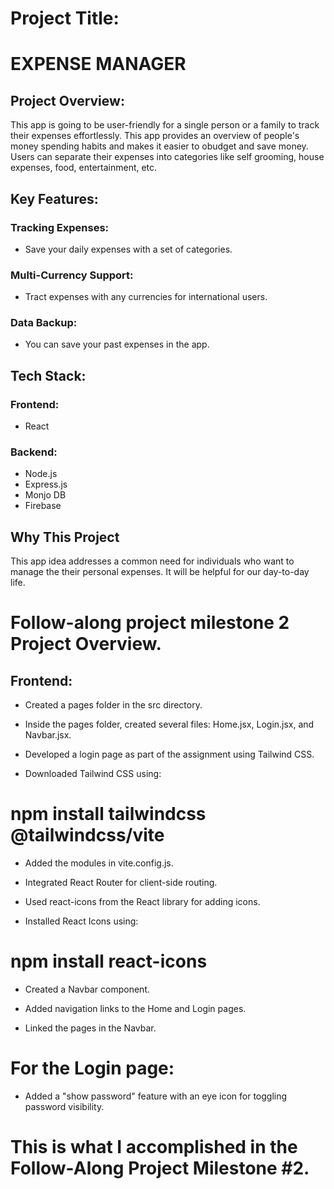 # Project Title:
# EXPENSE MANAGER

## Project Overview:
This app is going to be user-friendly for a single person or a family to track their expenses effortlessly. This app provides an overview of people's money spending habits and makes it easier to obudget and save money. Users can separate their expenses into categories like self grooming, house expenses, food, entertainment, etc.

## Key Features:
### Tracking Expenses:
- Save your daily expenses with a set of categories. 

### Multi-Currency Support:
- Tract expenses with any currencies for international users.

### Data Backup:
- You can save your past expenses in the app.

## Tech Stack:
### Frontend:
- React

### Backend:
- Node.js
- Express.js
- Monjo DB
- Firebase

## Why This Project
This app idea addresses a common need for individuals who want to manage the their personal expenses. It will be helpful for our day-to-day life.

# Follow-along project milestone 2 Project Overview.

## Frontend:

+ Created a pages folder in the src directory.

+ Inside the pages folder, created several files: Home.jsx, Login.jsx, and Navbar.jsx.

+ Developed a login page as part of the assignment using Tailwind CSS.

+ Downloaded Tailwind CSS using: 
# npm install tailwindcss @tailwindcss/vite

+ Added the modules in vite.config.js.

+ Integrated React Router for client-side routing.

+ Used react-icons from the React library for adding icons.

+ Installed React Icons using:

# npm install react-icons

+ Created a Navbar component.

+ Added navigation links to the Home and Login pages.

+ Linked the pages in the Navbar.

# For the Login page:

+ Added a "show password" feature with an eye icon for toggling password visibility.

# This is what I accomplished in the Follow-Along Project Milestone #2.
